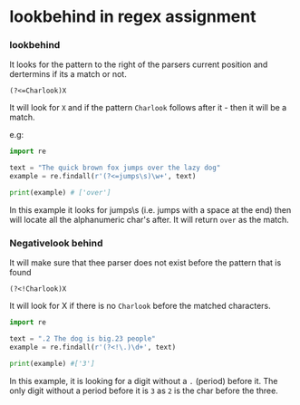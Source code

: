 # lookbehind in regex assignment

### lookbehind
It looks for the pattern to the right of the parsers current position and dertermins if its a match or not.

`(?<=Charlook)X`

It will look for `X` and if the pattern `Charlook` follows after it - then it will be a match.

e.g:
```python
import re

text = "The quick brown fox jumps over the lazy dog"
example = re.findall(r'(?<=jumps\s)\w+', text)

print(example) # ['over']
```

In this example it looks for jumps\s (i.e. jumps with a space at the end) then will locate all the alphanumeric char's after. It will return `over` as the match.


### Negativelook behind

It will make sure that thee parser does not exist before the pattern that is found

`(?<!Charlook)X`

It will look for X if there is no `Charlook` before the matched characters.

```python
import re

text = ".2 The dog is big.23 people"
example = re.findall(r'(?<!\.)\d+', text)

print(example) #['3']
```

In this example, it is looking for a digit without a `.` (period) before it. The only digit without a period before it is `3` as `2` is the char before the three.

